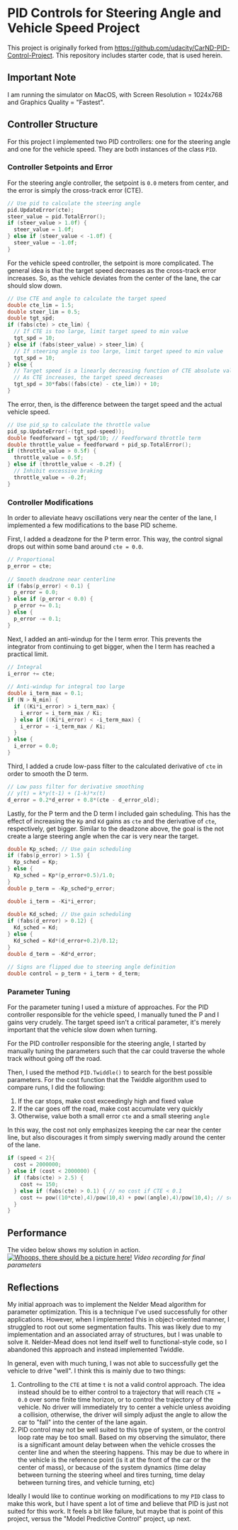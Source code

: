 # PID Controls for Steering Angle and Vehicle Speed Project
This project is originally forked from https://github.com/udacity/CarND-PID-Control-Project.  This repository includes starter code, that is used herein.

## Important Note
I am running the simulator on MacOS, with Screen Resolution = 1024x768 and Graphics Quality = "Fastest".

## Controller Structure
For this project I implemented two PID controllers: one for the steering angle and one for the vehicle speed.  They are both instances of the class `PID`.

### Controller Setpoints and Error
For the steering angle controller, the setpoint is `0.0` meters from center, and the error is simply the cross-track error (CTE).
```C++
// Use pid to calculate the steering angle
pid.UpdateError(cte);
steer_value = pid.TotalError();
if (steer_value > 1.0f) {
  steer_value = 1.0f;
} else if (steer_value < -1.0f) {
  steer_value = -1.0f;
}
```

For the vehicle speed controller, the setpoint is more complicated.  The general idea is that the target speed decreases as the cross-track error increases.  So, as the vehicle deviates from the center of the lane, the car should slow down.
```C++
// Use CTE and angle to calculate the target speed
double cte_lim = 1.5;
double steer_lim = 0.5;
double tgt_spd;
if (fabs(cte) > cte_lim) {
  // If CTE is too large, limit target speed to min value
  tgt_spd = 10;
} else if (fabs(steer_value) > steer_lim) {
  // If steering angle is too large, limit target speed to min value
  tgt_spd = 10;
} else {
  // Target speed is a linearly decreasing function of CTE absolute value
  // As CTE increases, the target speed decreases
  tgt_spd = 30*fabs((fabs(cte) - cte_lim)) + 10;
}
```

The error, then, is the difference between the target speed and the actual vehicle speed.
```C++
// Use pid_sp to calculate the throttle value
pid_sp.UpdateError(-(tgt_spd-speed));
double feedforward = tgt_spd/10; // Feedforward throttle term
double throttle_value = feedforward + pid_sp.TotalError();
if (throttle_value > 0.5f) {
  throttle_value = 0.5f;
} else if (throttle_value < -0.2f) {
  // Inhibit excessive braking
  throttle_value = -0.2f;
}
```

### Controller Modifications
In order to alleviate heavy oscillations very near the center of the lane, I implemented a few modifications to the base PID scheme.

First, I added a deadzone for the P term error.  This way, the control signal drops out within some band around `cte = 0.0`.
```C++
// Proportional
p_error = cte;
  
// Smooth deadzone near centerline
if (fabs(p_error) < 0.1) {
  p_error = 0.0;
} else if (p_error < 0.0) {
  p_error += 0.1;
} else {
  p_error -= 0.1;
}
```

Next, I added an anti-windup for the I term error.  This prevents the integrator from continuing to get bigger, when the I term has reached a practical limit.

```C++
// Integral
i_error += cte;
  
// Anti-windup for integral too large
double i_term_max = 0.1;
if (N > N_min) {
  if ((Ki*i_error) > i_term_max) {
    i_error = i_term_max / Ki;
  } else if ((Ki*i_error) < -i_term_max) {
    i_error = -i_term_max / Ki;
  }
} else {
  i_error = 0.0;
}
```

Third, I added a crude low-pass filter to the calculated derivative of `cte` in order to smooth the D term.

```C++
// Low pass filter for derivative smoothing
// y(t) = k*y(t-1) + (1-k)*x(t)
d_error = 0.2*d_error + 0.8*(cte - d_error_old);
```

Lastly, for the P term and the D term I included gain scheduling.  This has the effect of increasing the `Kp` and `Kd` gains as `cte` and the derivative of `cte`, respectively, get bigger.  Similar to the deadzone above, the goal is the not create a large steering angle when the car is very near the target.

```C++
double Kp_sched; // Use gain scheduling
if (fabs(p_error) > 1.5) {
  Kp_sched = Kp;
} else {
  Kp_sched = Kp*(p_error+0.5)/1.0;
}
double p_term = -Kp_sched*p_error;

double i_term = -Ki*i_error;
 
double Kd_sched; // Use gain scheduling
if (fabs(d_error) > 0.12) {
  Kd_sched = Kd;
} else {
  Kd_sched = Kd*(d_error+0.2)/0.12;
}
double d_term = -Kd*d_error;
  
// Signs are flipped due to steering angle definition
double control = p_term + i_term + d_term;
```

### Parameter Tuning
For the parameter tuning I used a mixture of approaches.  For the PID controller responsible for the vehicle speed, I manually tuned the P and I gains very crudely.  The target speed isn't a critical parameter, it's merely important that the vehicle slow down when turning.

For the PID controller responsible for the steering angle, I started by manually tuning the parameters such that the car could traverse the whole track without going off the road.

Then, I used the method `PID.Twiddle()` to search for the best possible parameters.  For the cost function that the Twiddle algorithm used to compare runs, I did the following:
1. If the car stops, make cost exceedingly high and fixed value
2. If the car goes off the road, make cost accumulate very quickly
3. Otherwise, value both a small error `cte` and a small steering `angle`

In this way, the cost not only emphasizes keeping the car near the center line, but also discourages it from simply swerving madly around the center of the lane.

```C++
if (speed < 2){
  cost = 2000000;
} else if (cost < 2000000) {
  if (fabs(cte) > 2.5) {
    cost += 150;
  } else if (fabs(cte) > 0.1) { // no cost if CTE < 0.1
    cost += pow((10*cte),4)/pow(10,4) + pow((angle),4)/pow(10,4); // scale up by 10 so small CTE has smaller cost
  }
}
```

## Performance
The video below shows my solution in action.
[![Whoops, there should be a picture here!](https://img.youtube.com/vi/oZKl0CHfHc/0.jpg)](https://youtu.be/oZKl0-CHfHc)
*Video recording for final parameters*
 
## Reflections
My initial approach was to implement the Nelder Mead algorithm for parameter optimization.  This is a technique I've used successfully for other applications.  However, when I implemented this in object-oriented manner, I struggled to root out some segmentation faults.  This was likely due to my implementation and an associated array of structures, but I was unable to solve it.  Nelder-Mead does not lend itself well to functional-style code, so I abandoned this approach and instead implemented Twiddle.

In general, even with much tuning, I was not able to successfully get the vehicle to drive "well".  I think this is mainly due to two things:
1. Controlling to the `CTE` at time `t` is not a valid control approach.  The idea instead should be to either control to a trajectory that will reach `CTE = 0.0` over some finite time horizon, or to control the trajectory of the vehicle.  No driver will immediately try to center a vehicle unless avoiding a collision, otherwise, the driver will simply adjust the angle to allow the car to "fall" into the center of the lane again.
2. PID control may not be well suited to this type of system, or the control loop rate may be too small.  Based on my observing the simulator, there is a significant amount delay between when the vehicle crosses the center line and when the steering happens.  This may be due to where in the vehicle is the reference point (is it at the front of the car or the center of mass), or because of the system dynamics (time delay between turning the steering wheel and tires turning, time delay between turning tires, and vehicle turning, etc)

Ideally I would like to continue working on modifications to my `PID` class to make this work, but I have spent a lot of time and believe that PID is just not suited for this work.  It feels a bit like failure, but maybe that is point of this project, versus the "Model Predictive Control" project, up next.
